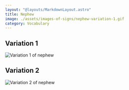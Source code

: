 ```yaml
---
layout: "@layouts/MarkdownLayout.astro"
title: Nephew
image: ./assets/images-of-signs/nephew-variation-1.gif
category: Vocabulary
---
```


## Variation 1

![Variation 1 of nephew](@signs/nephew-variation-1.gif)

## Variation 2

![Variation 2 of nephew](@signs/nephew-variation-2.gif)

